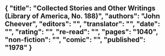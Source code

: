 {
 "title": "Collected Stories and Other Writings (Library of America, No. 188)",
 "authors": "John Cheever",
 "editors": "",
 "translator": "",
 "date": "",
 "rating": "",
 "re-read": "",
 "pages": "1040",
 "non-fiction": "",
 "comic": "",
 "published": "1978"
}
---

